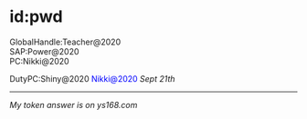 # id:pwd
GlobalHandle:Teacher@2020   
SAP:Power@2020   
PC:Nikki@2020 

DutyPC:Shiny@2020   <span style="color:rgb(0,0,255)">Nikki@2020</span> *Sept 21th*








------------------------------

*My token answer is on ys168.com*







